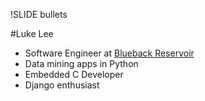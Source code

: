 !SLIDE bullets

#Luke Lee

- Software Engineer at [Blueback Reservoir](http://www.blueback-reservoir.com/)
- Data mining apps in Python
- Embedded C Developer
- Django enthusiast

